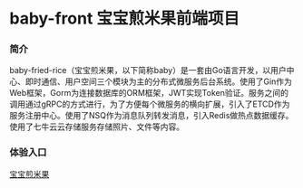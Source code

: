 # baby-front 宝宝煎米果前端项目

### 简介
baby-fried-rice（宝宝煎米果，以下简称baby）是一套由Go语言开发，以用户中心、即时通信、用户空间三个模块为主的分布式微服务后台系统。使用了Gin作为Web框架，Gorm为连接数据库的ORM框架，JWT实现Token验证。服务之间的调用通过gRPC的方式进行，为了方便每个微服务的横向扩展，引入了ETCD作为服务注册中心。使用了NSQ作为消息队列转发消息，引入Redis做热点数据缓存。使用了七牛云云存储服务存储照片、文件等内容。

### 体验入口
[宝宝煎米果](https://babyfriedrice.com)